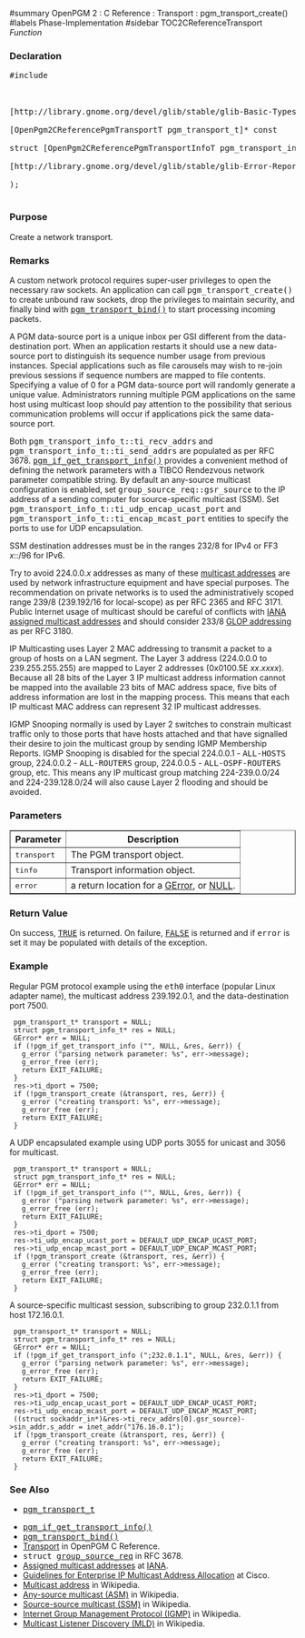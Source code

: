 ﻿#summary OpenPGM 2 : C Reference : Transport : pgm\_transport\_create()
#labels Phase-Implementation
#sidebar TOC2CReferenceTransport
_Function_
### Declaration ###
<pre>
#include <pgm/pgm.h><br>
<br>
[http://library.gnome.org/devel/glib/stable/glib-Basic-Types.html#gboolean gboolean] *pgm_transport_create* (<br>
[OpenPgm2CReferencePgmTransportT pgm_transport_t]* const           transport,<br>
struct [OpenPgm2CReferencePgmTransportInfoT pgm_transport_info_t]*     tinfo,<br>
[http://library.gnome.org/devel/glib/stable/glib-Error-Reporting.html#GError GError]**                         error<br>
);<br>
</pre>

### Purpose ###
Create a network transport.

### Remarks ###
A custom network protocol requires super-user privileges to open the necessary raw sockets.  An application can call <tt>pgm_transport_create()</tt> to create unbound raw sockets, drop the privileges to maintain security, and finally bind with <tt><a href='OpenPgm2CReferencePgmTransportBind.md'>pgm_transport_bind()</a></tt> to start processing incoming packets.

A PGM data-source port is a unique inbox per GSI different from the data-destination port.  When an application restarts it should use a new data-source port to distinguish its sequence number usage from previous instances.  Special applications such as file carousels may wish to re-join previous sessions if sequence numbers are mapped to file contents.  Specifying a value of 0 for a PGM data-source port will randomly generate a unique value.  Administrators running multiple PGM applications on the same host using multicast loop should pay attention to the possibility that serious communication problems will occur if applications pick the same data-source port.

Both <tt>pgm_transport_info_t::ti_recv_addrs</tt> and <tt>pgm_transport_info_t::ti_send_addrs</tt> are populated as per RFC 3678.  <tt><a href='OpenPgm2CReferencePgmIfGetTransportInfo.md'>pgm_if_get_transport_info()</a></tt> provides a convenient method of defining the network parameters with a TIBCO Rendezvous network parameter compatible string.  By default an any-source multicast configuration is enabled, set <tt>group_source_req::gsr_source</tt> to the IP address of a sending computer for source-specific multicast (SSM).  Set <tt>pgm_transport_info_t::ti_udp_encap_ucast_port</tt> and <tt>pgm_transport_info_t::ti_encap_mcast_port</tt> entities to specify the ports to use for UDP encapsulation.

SSM destination addresses must be in the ranges 232/8 for IPv4 or FF3 _x_::/96 for IPv6.

Try to avoid 224.0.0._x_ addresses as many of these [multicast addresses](http://en.wikipedia.org/wiki/Multicast_address) are used by network infrastructure equipment and have special purposes.  The recommendation on private networks is to used the administratively scoped range 239/8 (239.192/16 for local-scope) as per RFC 2365 and RFC 3171.  Public Internet usage of multicast should be careful of conflicts with [IANA assigned multicast addresses](http://www.iana.org/assignments/multicast-addresses) and should consider 233/8 [GLOP addressing](http://en.wikipedia.org/wiki/GLOP) as per RFC 3180.

IP Multicasting uses Layer 2 MAC addressing to transmit a packet to a group of hosts on a LAN segment.  The Layer 3 address (224.0.0.0 to 239.255.255.255) are mapped to Layer 2 addresses (0x0100.5E _xx_._xxxx_).  Because all 28 bits of the Layer 3 IP multicast address information cannot be mapped into the available 23 bits of MAC address space, five bits of address information are lost in the mapping process.  This means that each IP multicast MAC address can represent 32 IP multicast addresses.

IGMP Snooping normally is used by Layer 2 switches to constrain multicast traffic only to those ports that have hosts attached and that have signalled their desire to join the multicast group by sending IGMP Membership Reports.  IGMP Snooping is disabled for the special 224.0.0.1 - <tt>ALL-HOSTS</tt> group, 224.0.0.2 - <tt>ALL-ROUTERS</tt> group, 224.0.0.5 - <tt>ALL-OSPF-ROUTERS</tt> group, etc.  This means any IP multicast group matching 224-239.0.0/24 and 224-239.128.0/24 will also cause Layer 2 flooding and should be avoided.

### Parameters ###

<table cellpadding='5' border='1' cellspacing='0'>
<tr>
<th>Parameter</th>
<th>Description</th>
</tr>
<tr>
<td><tt>transport</tt></td>
<td>The PGM transport object.</td>
</tr><tr>
<td><tt>tinfo</tt></td>
<td>Transport information object.</td>
</tr><tr>
<td><tt>error</tt></td>
<td>a return location for a <a href='http://library.gnome.org/devel/glib/stable/glib-Error-Reporting.html#GError'>GError</a>, or <a href='http://library.gnome.org/devel/glib/stable/glib-Standard-Macros.html#NULL--CAPS'>NULL</a>.</td>
</tr>
</table>

### Return Value ###
On success, <tt><a href='http://library.gnome.org/devel/glib/stable/glib-Standard-Macros.html#TRUE--CAPS'>TRUE</a></tt> is returned.  On failure, <tt><a href='http://library.gnome.org/devel/glib/stable/glib-Standard-Macros.html#FALSE--CAPS'>FALSE</a></tt> is returned and if <tt>error</tt> is set it may be populated with details of the exception.

### Example ###
Regular PGM protocol example using the <tt>eth0</tt> interface (popular Linux adapter name), the multicast address 239.192.0.1, and the data-destination port 7500.

```
 pgm_transport_t* transport = NULL;
 struct pgm_transport_info_t* res = NULL;
 GError* err = NULL;
 if (!pgm_if_get_transport_info ("", NULL, &res, &err)) {
   g_error ("parsing network parameter: %s", err->message);
   g_error_free (err);
   return EXIT_FAILURE;
 }
 res->ti_dport = 7500;
 if (!pgm_transport_create (&transport, res, &err)) {
   g_error ("creating transport: %s", err->message);
   g_error_free (err);
   return EXIT_FAILURE;
 }
```

A UDP encapsulated example using UDP ports 3055 for unicast and 3056 for multicast.

```
 pgm_transport_t* transport = NULL;
 struct pgm_transport_info_t* res = NULL;
 GError* err = NULL;
 if (!pgm_if_get_transport_info ("", NULL, &res, &err)) {
   g_error ("parsing network parameter: %s", err->message);
   g_error_free (err);
   return EXIT_FAILURE;
 }
 res->ti_dport = 7500;
 res->ti_udp_encap_ucast_port = DEFAULT_UDP_ENCAP_UCAST_PORT;
 res->ti_udp_encap_mcast_port = DEFAULT_UDP_ENCAP_MCAST_PORT;
 if (!pgm_transport_create (&transport, res, &err)) {
   g_error ("creating transport: %s", err->message);
   g_error_free (err);
   return EXIT_FAILURE;
 }
```

A source-specific multicast session, subscribing to group 232.0.1.1 from host 172.16.0.1.

```
 pgm_transport_t* transport = NULL;
 struct pgm_transport_info_t* res = NULL;
 GError* err = NULL;
 if (!pgm_if_get_transport_info (";232.0.1.1", NULL, &res, &err)) {
   g_error ("parsing network parameter: %s", err->message);
   g_error_free (err);
   return EXIT_FAILURE;
 }
 res->ti_dport = 7500;
 res->ti_udp_encap_ucast_port = DEFAULT_UDP_ENCAP_UCAST_PORT;
 res->ti_udp_encap_mcast_port = DEFAULT_UDP_ENCAP_MCAST_PORT;
 ((struct sockaddr_in*)&res->ti_recv_addrs[0].gsr_source)->sin_addr.s_addr = inet_addr("176.16.0.1");
 if (!pgm_transport_create (&transport, res, &err)) {
   g_error ("creating transport: %s", err->message);
   g_error_free (err);
   return EXIT_FAILURE;
 }
```

### See Also ###
  * <tt><a href='OpenPgm2CReferencePgmTransportT.md'>pgm_transport_t</a></tt><br>
<ul><li><tt><a href='OpenPgm2CReferencePgmIfGetTransportInfo.md'>pgm_if_get_transport_info()</a></tt><br>
</li><li><tt><a href='OpenPgm2CReferencePgmTransportBind.md'>pgm_transport_bind()</a></tt><br>
</li><li><a href='OpenPgm2CReferenceTransport.md'>Transport</a> in OpenPGM C Reference.<br>
</li><li><tt>struct <a href='http://www.ietf.org/rfc/rfc3678.txt'>group_source_req</a></tt> in RFC 3678.<br>
</li><li><a href='http://www.iana.org/assignments/multicast-addresses'>Assigned multicast addresses</a> at <a href='http://en.wikipedia.org/wiki/Internet_Assigned_Numbers_Authority'>IANA</a>.<br>
</li><li><a href='http://www.cisco.com/en/US/tech/tk828/technologies_white_paper09186a00802d4643.shtml'>Guidelines for Enterprise IP Multicast Address Allocation</a> at Cisco.<br>
</li><li><a href='http://en.wikipedia.org/wiki/Multicast_address'>Multicast address</a> in Wikipedia.<br>
</li><li><a href='http://en.wikipedia.org/wiki/Any-source_multicast'>Any-source multicast (ASM)</a> in Wikipedia.<br>
</li><li><a href='http://en.wikipedia.org/wiki/Source-specific_multicast'>Source-source multicast (SSM)</a> in Wikipedia.<br>
</li><li><a href='http://en.wikipedia.org/wiki/Internet_Group_Management_Protocol'>Internet Group Management Protocol (IGMP)</a> in Wikipedia.<br>
</li><li><a href='http://en.wikipedia.org/wiki/Multicast_Listener_Discovery'>Multicast Listener Discovery (MLD)</a> in Wikipedia.